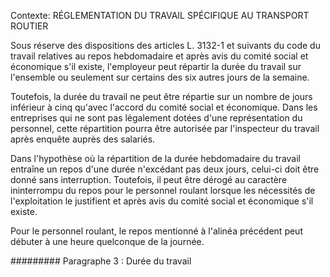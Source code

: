 Contexte: RÉGLEMENTATION DU TRAVAIL SPÉCIFIQUE AU TRANSPORT ROUTIER

Sous réserve des dispositions des articles L. 3132-1 et suivants du code du travail relatives au repos hebdomadaire et après avis du comité social et économique s'il existe, l'employeur peut répartir la durée du travail sur l'ensemble ou seulement sur certains des six autres jours de la semaine.

Toutefois, la durée du travail ne peut être répartie sur un nombre de jours inférieur à cinq qu'avec l'accord du comité social et économique. Dans les entreprises qui ne sont pas légalement dotées d'une représentation du personnel, cette répartition pourra être autorisée par l'inspecteur du travail après enquête auprès des salariés.

Dans l'hypothèse où la répartition de la durée hebdomadaire du travail entraîne un repos d'une durée n'excédant pas deux jours, celui-ci doit être donné sans interruption. Toutefois, il peut être dérogé au caractère ininterrompu du repos pour le personnel roulant lorsque les nécessités de l'exploitation le justifient et après avis du comité social et économique s'il existe.

Pour le personnel roulant, le repos mentionné à l'alinéa précédent peut débuter à une heure quelconque de la journée.

######### Paragraphe 3 : Durée du travail